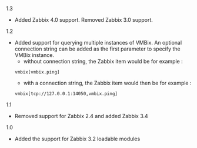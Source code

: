 1.3
* Added Zabbix 4.0 support. Removed Zabbix 3.0 support.

1.2
* Added support for querying multiple instances of VMBix. An optional connection
  string can be added as the first parameter to specify the VMBix instance.
  - without connection string, the Zabbix item would be for example :
  ```
  vmbix[vmbix.ping]
  ```
  - with a connection string, the Zabbix item would then be for example :
  ```
  vmbix[tcp://127.0.0.1:14050,vmbix.ping]
  ```

1.1
* Removed support for Zabbix 2.4 and added Zabbix 3.4

1.0
* Added the support for Zabbix 3.2 loadable modules
